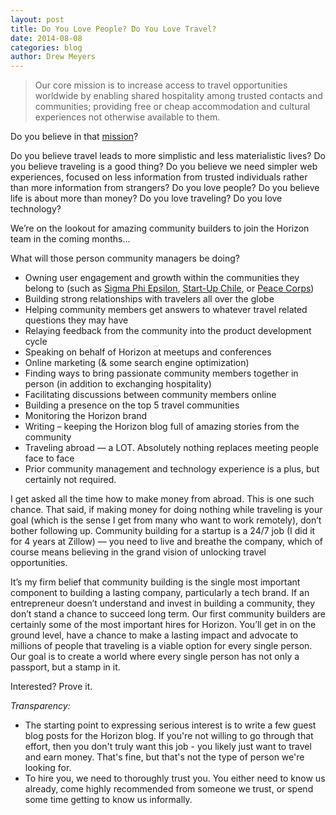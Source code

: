 ```yaml
---
layout: post
title: Do You Love People? Do You Love Travel?
date: 2014-08-08
categories: blog
author: Drew Meyers
---
```


>  Our core mission is to increase access to travel opportunities worldwide by enabling shared hospitality among trusted contacts and communities; providing free or cheap accommodation and cultural experiences not otherwise available to them.

Do you believe in that [mission](http://www.horizonapp.co/mission)?

Do you believe travel leads to more simplistic and less materialistic lives? Do you believe traveling is a good thing? Do you believe we need simpler web experiences, focused on less information from trusted individuals rather than more information from strangers? Do you love people? Do you believe life is about more than money? Do you love traveling? Do you love technology?

We’re on the lookout for amazing community builders to join the Horizon team in the coming months...

What will those person community managers be doing?

- Owning user engagement and growth within the communities they belong to (such as [Sigma Phi Epsilon](http:///horizonapp.co/sigma-phi-epsilon), [Start-Up Chile](http:///horizonapp.co/startup-chile), or [Peace Corps](http:///horizonapp.co/peace-corps))
- Building strong relationships with travelers all over the globe
- Helping community members get answers to whatever travel related questions they may have
- Relaying feedback from the community into the product development cycle
- Speaking on behalf of Horizon at meetups and conferences
- Online marketing (& some search engine optimization)
- Finding ways to bring passionate community members together in person (in addition to exchanging hospitality)
- Facilitating discussions between community members online
- Building a presence on the top 5 travel communities
- Monitoring the Horizon brand
- Writing – keeping the Horizon blog full of amazing stories from the community
- Traveling abroad — a LOT. Absolutely nothing replaces meeting people face to face
- Prior community management and technology experience is a plus, but certainly not required.

I get asked all the time how to make money from abroad. This is one such chance. That said, if making money for doing nothing while traveling is your goal (which is the sense I get from many who want to work remotely), don’t bother following up. Community building for a startup is a 24/7 job (I did it for 4 years at Zillow) — you need to live and breathe the company, which of course means believing in the grand vision of unlocking travel opportunities.

It’s my firm belief that community building is the single most important component to building a lasting company, particularly a tech brand. If an entrepreneur doesn’t understand and invest in building a community, they don’t stand a chance to succeed long term. Our first community builders are certainly some of the most important hires for Horizon. You’ll get in on the ground level, have a chance to make a lasting impact and advocate to millions of people that traveling is a viable option for every single person. Our goal is to create a world where every single person has not only a passport, but a stamp in it.

Interested? Prove it.

<em>Transparency:</em>
* The starting point to expressing serious interest is to write a few guest blog posts for the Horizon blog. If you're not willing to go through that effort, then you don't truly want this job - you likely just want to travel and earn money. That's fine, but that's not the type of person we're looking for.
* To hire you, we need to thoroughly trust you. You either need to know us already, come highly recommended from someone we trust, or spend some time getting to know us informally.